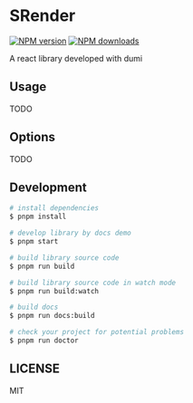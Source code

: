# SRender

[![NPM version](https://img.shields.io/npm/v/SRender.svg?style=flat)](https://npmjs.org/package/SRender)
[![NPM downloads](http://img.shields.io/npm/dm/SRender.svg?style=flat)](https://npmjs.org/package/SRender)

A react library developed with dumi

## Usage

TODO

## Options

TODO

## Development

```bash
# install dependencies
$ pnpm install

# develop library by docs demo
$ pnpm start

# build library source code
$ pnpm run build

# build library source code in watch mode
$ pnpm run build:watch

# build docs
$ pnpm run docs:build

# check your project for potential problems
$ pnpm run doctor
```

## LICENSE

MIT
